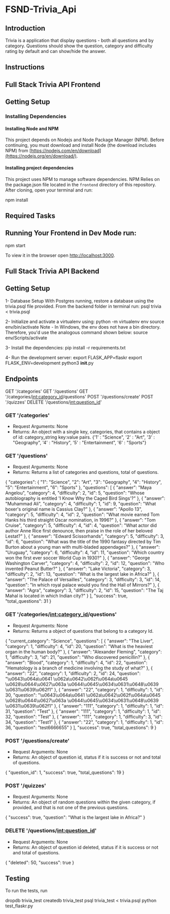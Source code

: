 # FSND-Trivia_Api
## Introduction

Trivia is a application that display questions - both all questions and by category. Questions should show the question, category and difficulty rating by default and can show/hide the answer.

## Instructions
## Full Stack Trivia API Frontend

## Getting Setup

### Installing Dependencies

#### Installing Node and NPM

This project depends on Nodejs and Node Package Manager (NPM). Before continuing, you must download and install Node (the download includes NPM) from [https://nodejs.com/en/download](https://nodejs.org/en/download/).

#### Installing project dependencies

This project uses NPM to manage software dependencies. NPM Relies on the package.json file located in the `frontend` directory of this repository. After cloning, open your terminal and run:

npm install

## Required Tasks

## Running Your Frontend in Dev Mode run:

npm start

To view it in the browser open [http://localhost:3000](http://localhost:3000).
 


## Full Stack Trivia API Backend

## Getting Setup

1- Database Setup
With Postgres running, restore a database using the trivia.psql file provided. From the backend folder in terminal run:
psql trivia < trivia.psql

2- Initialize and activate a virtualenv using:
python -m virtualenv env
source env/bin/activate
Note - In Windows, the env does not have a bin directory. Therefore, you'd use the analogous command shown below:
source env/Scripts/activate

3- Install the dependencies:
pip install -r requirements.txt

4- Run the development server:
export FLASK_APP=flaskr
export FLASK_ENV=development
python3 __init__.py


## Endpoints
GET  '/categories'
GET  '/questions'
GET  '/categories/<int:category_id>/questions'
POST '/questions/create'
POST '/quizzes'
DELETE '/questions/<int:question_id>'

### GET '/categories'
- Request Arguments: None
- Returns: An object with a single key, categories, that contains a object of id: category_string key:value pairs. 
{'1' : "Science",
'2' : "Art",
'3' : "Geography",
'4' : "History",
'5' : "Entertainment",
'6' : "Sports"}

### GET '/questions'
- Request Arguments: None
- Returns: Returns a list of categories and questions, total of questions.

{
  "categories": {
    "1": "Science",
    "2": "Art",
    "3": "Geography",
    "4": "History",
    "5": "Entertainment",
    "6": "Sports"
  },
  "questions": [
    {
      "answer": "Maya Angelou",
      "category": 4,
      "difficulty": 2,
      "id": 5,
      "question": "Whose autobiography is entitled 'I Know Why the Caged Bird Sings'?"
    },
    {
      "answer": "Muhammad Ali",
      "category": 4,
      "difficulty": 1,
      "id": 9,
      "question": "What boxer's original name is Cassius Clay?"
    },
    {
      "answer": "Apollo 13",
      "category": 5,
      "difficulty": 4,
      "id": 2,
      "question": "What movie earned Tom Hanks his third straight Oscar nomination, in 1996?"
    },
    {
      "answer": "Tom Cruise",
      "category": 5,
      "difficulty": 4,
      "id": 4,
      "question": "What actor did author Anne Rice first denounce, then praise in the role of her beloved Lestat?"
    },
    {
      "answer": "Edward Scissorhands",
      "category": 5,
      "difficulty": 3,
      "id": 6,
      "question": "What was the title of the 1990 fantasy directed by Tim Burton about a young man with multi-bladed appendages?"
    },
    {
      "answer": "Uruguay",
      "category": 6,
      "difficulty": 4,
      "id": 11,
      "question": "Which country won the first ever soccer World Cup in 1930?"
    },
    {
      "answer": "George Washington Carver",
      "category": 4,
      "difficulty": 2,
      "id": 12,
      "question": "Who invented Peanut Butter?"
    },
    {
      "answer": "Lake Victoria",
      "category": 3,
      "difficulty": 2,
      "id": 13,
      "question": "What is the largest lake in Africa?"
    },
    {
      "answer": "The Palace of Versailles",
      "category": 3,
      "difficulty": 3,
      "id": 14,
      "question": "In which royal palace would you find the Hall of Mirrors?"
    },
    {
      "answer": "Agra",
      "category": 3,
      "difficulty": 2,
      "id": 15,
      "question": "The Taj Mahal is located in which Indian city?"
    }
  ],
  "success": true,
  "total_questions": 31
}

### GET '/categories/<int:category_id>/questions'
- Request Arguments: None
- Returns: Returns a object of questions that belong to a category Id.

{
  "current_category": "Science",
  "questions": [
    {
      "answer": "The Liver",
      "category": 1,
      "difficulty": 4,
      "id": 20,
      "question": "What is the heaviest organ in the human body?"
    },
    {
      "answer": "Alexander Fleming",
      "category": 1,
      "difficulty": 3,
      "id": 21,
      "question": "Who discovered penicillin?"
    },
    {
      "answer": "Blood",
      "category": 1,
      "difficulty": 4,
      "id": 22,
      "question": "Hematology is a branch of medicine involving the study of what?"
    },
    {
      "answer": "22",
      "category": 1,
      "difficulty": 2,
      "id": 24,
      "question": "\u0643\u064a\u0641 \u062a\u0642\u062f\u064a\u0645 \u0628\u0644\u0627\u063a \u0644\u0645\u0634\u0631\u0648\u0639 \u0631\u0639\u062f1"
    },
    {
      "answer": "22",
      "category": 1,
      "difficulty": 1,
      "id": 30,
      "question": "\u0643\u064a\u0641 \u062a\u0642\u062f\u064a\u0645 \u0628\u0644\u0627\u063a \u0644\u0645\u0634\u0631\u0648\u0639 \u0631\u0639\u062f1"
    },
    {
      "answer": "111",
      "category": 1,
      "difficulty": 1,
      "id": 31,
      "question": "Test"
    },
    {
      "answer": "111",
      "category": 1,
      "difficulty": 1,
      "id": 32,
      "question": "Test"
    },
    {
      "answer": "111",
      "category": 1,
      "difficulty": 3,
      "id": 34,
      "question": "Test1"
    },
    {
      "answer": "22",
      "category": 1,
      "difficulty": 1,
      "id": 36,
      "question": "test6666655"
    }
  ],
  "success": true,
  "total_questions": 9
}

### POST '/questions/create'
- Request Arguments: None
- Returns: An object of question id, status if it is success or not and total of questions.

{
    "question_id": 1,
    "success": true, 
    "total_questions": 19
}

### POST '/quizzes'
- Request Arguments: None
- Returns: An object of random questions within the given category, if provided, and that is not one of the previous questions.

{
    "success": true, 
    "question": "What is the largest lake in Africa?"
}

### DELETE '/questions/<int:question_id>'
- Request Arguments: None
- Returns: An object of question id deleted, status if it is success or not and total of questions.

{
  "deleted": 50,
  "success": true
}

## Testing
To run the tests, run

dropdb trivia_test
createdb trivia_test
psql trivia_test < trivia.psql
python test_flaskr.py






